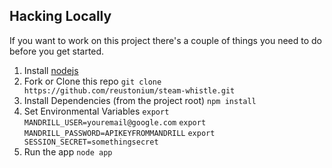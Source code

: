 ## Hacking Locally
If you want to work on this project there's a couple of things you need to do 
before you get started.

1. Install [nodejs](http://nodejs.org/)
2. Fork or Clone this repo `git clone https://github.com/reustonium/steam-whistle.git`
3. Install Dependencies (from the project root) `npm install`
4. Set Environmental Variables
`export MANDRILL_USER=youremail@google.com`
`export MANDRILL_PASSWORD=APIKEYFROMMANDRILL`
`export SESSION_SECRET=somethingsecret`
5. Run the app `node app`
